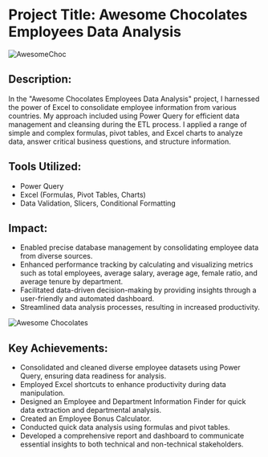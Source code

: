 # Project Title: Awesome Chocolates Employees Data Analysis

![AwesomeChoc](https://github.com/Lateef-Azeez/Awesome-Chocolates-Employees-Data-Analysis/assets/120177329/f3628075-7a1e-4179-88a7-1fc93afd9143)

## Description:
In the "Awesome Chocolates Employees Data Analysis" project, I harnessed the power of Excel to consolidate employee information from various countries. My approach included using Power Query for efficient data management and cleansing during the ETL process. I applied a range of simple and complex formulas, pivot tables, and Excel charts to analyze data, answer critical business questions, and structure information.

## Tools Utilized:

* Power Query
* Excel (Formulas, Pivot Tables, Charts)
* Data Validation, Slicers, Conditional Formatting

## Impact:
* Enabled precise database management by consolidating employee data from diverse sources.
* Enhanced performance tracking by calculating and visualizing metrics such as total employees, average salary, average age, female ratio, and average tenure by department.
* Facilitated data-driven decision-making by providing insights through a user-friendly and automated dashboard.
* Streamlined data analysis processes, resulting in increased productivity.

![Awesome Chocolates](https://github.com/Lateef-Azeez/Awesome-Chocolates-Employees-Data-Analysis/assets/120177329/544fa4e4-58f6-4d2b-bf8c-4f0604aec03f)

## Key Achievements:
* Consolidated and cleaned diverse employee datasets using Power Query, ensuring data readiness for analysis.
* Employed Excel shortcuts to enhance productivity during data manipulation.
* Designed an Employee and Department Information Finder for quick data extraction and departmental analysis.
* Created an Employee Bonus Calculator.
* Conducted quick data analysis using formulas and pivot tables.
* Developed a comprehensive report and dashboard to communicate essential insights to both technical and non-technical stakeholders.
